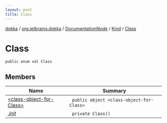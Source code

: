 ```yaml
---
layout: post
title: Class
---
```

[dokka](../../../../index.md) / [org.jetbrains.dokka](../../../index.md) / [DocumentationNode](../../index.md) / [Kind](../index.md) / [Class](index.md)

# Class

```
public enum val Class
```
## Members
| Name | Summary |
|------|---------|
|[&lt;class-object-for-Class&gt;](_class-object-for-Class_/index.md)|&nbsp;&nbsp;`public object <class-object-for-Class>`<br>|
|[*.init*](_init_.md)|&nbsp;&nbsp;`private Class()`<br>|
